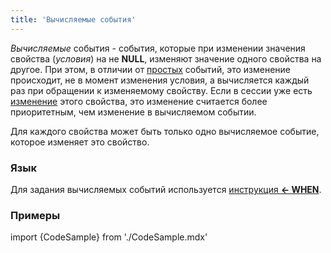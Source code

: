 ```yaml
---
title: 'Вычисляемые события'
---
```


*Вычисляемые* события - события, которые при изменении значения свойства (*условия*) на не **NULL**, изменяют значение одного свойства на другое. При этом, в отличии от [простых](Простые_события.md) событий, это изменение происходит, не в момент изменения условия, а вычисляется каждый раз при обращении к изменяемому свойству. Если в сессии уже есть [изменение](Изменение_свойства_CHANGE.md) этого свойства, это изменение считается более приоритетным, чем изменение в вычисляемом событии.

Для каждого свойства может быть только одно вычисляемое событие, которое изменяет это свойство.  

### Язык

Для задания вычисляемых событий используется [инструкция **<- WHEN**](Инструкция_-_WHEN.md).

### Примеры

import {CodeSample} from './CodeSample.mdx'

<CodeSample url="https://ru-documentation.lsfusion.org/sample?file=InstructionSample&block=setwhen"/>
